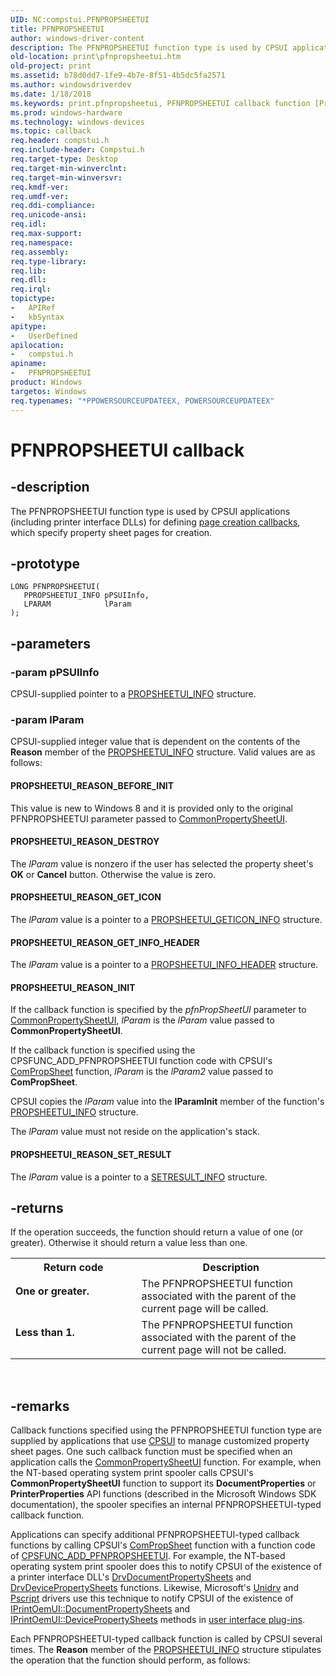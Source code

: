 ```yaml
---
UID: NC:compstui.PFNPROPSHEETUI
title: PFNPROPSHEETUI
author: windows-driver-content
description: The PFNPROPSHEETUI function type is used by CPSUI applications (including printer interface DLLs) for defining page creation callbacks, which specify property sheet pages for creation.
old-location: print\pfnpropsheetui.htm
old-project: print
ms.assetid: b78d0dd7-1fe9-4b7e-8f51-4b5dc5fa2571
ms.author: windowsdriverdev
ms.date: 1/18/2018
ms.keywords: print.pfnpropsheetui, PFNPROPSHEETUI callback function [Print Devices], PFNPROPSHEETUI, compstui/PFNPROPSHEETUI, cpsuifnc_a30dfbce-634a-4eb9-b86c-fdd14d8333fd.xml
ms.prod: windows-hardware
ms.technology: windows-devices
ms.topic: callback
req.header: compstui.h
req.include-header: Compstui.h
req.target-type: Desktop
req.target-min-winverclnt: 
req.target-min-winversvr: 
req.kmdf-ver: 
req.umdf-ver: 
req.ddi-compliance: 
req.unicode-ansi: 
req.idl: 
req.max-support: 
req.namespace: 
req.assembly: 
req.type-library: 
req.lib: 
req.dll: 
req.irql: 
topictype:
-	APIRef
-	kbSyntax
apitype:
-	UserDefined
apilocation:
-	compstui.h
apiname:
-	PFNPROPSHEETUI
product: Windows
targetos: Windows
req.typenames: "*PPOWERSOURCEUPDATEEX, POWERSOURCEUPDATEEX"
---
```


# PFNPROPSHEETUI callback


## -description


The PFNPROPSHEETUI function type is used by CPSUI applications (including printer interface DLLs) for defining <a href="https://msdn.microsoft.com/ec514d17-415e-417b-bb29-b37be43c3cf6">page creation callbacks</a>, which specify property sheet pages for creation.


## -prototype


````
LONG PFNPROPSHEETUI(
   PPROPSHEETUI_INFO pPSUIInfo,
   LPARAM            lParam
);
````


## -parameters




### -param pPSUIInfo

CPSUI-supplied pointer to a <a href="..\compstui\ns-compstui-_propsheetui_info.md">PROPSHEETUI_INFO</a> structure.


### -param lParam

CPSUI-supplied integer value that is dependent on the contents of the <b>Reason</b> member of the <a href="..\compstui\ns-compstui-_propsheetui_info.md">PROPSHEETUI_INFO</a> structure. Valid values are as follows:












#### PROPSHEETUI_REASON_BEFORE_INIT

This value is new to Windows 8 and it is provided only to the original PFNPROPSHEETUI parameter passed to <a href="https://msdn.microsoft.com/library/windows/hardware/ff546148">CommonPropertySheetUI</a>.


#### PROPSHEETUI_REASON_DESTROY

The <i>lParam</i> value is nonzero if the user has selected the property sheet's <b>OK</b> or <b>Cancel</b> button. Otherwise the value is zero.


#### PROPSHEETUI_REASON_GET_ICON

The <i>lParam</i> value is a pointer to a <a href="..\compstui\ns-compstui-_propsheetui_geticon_info.md">PROPSHEETUI_GETICON_INFO</a> structure.


#### PROPSHEETUI_REASON_GET_INFO_HEADER

The <i>lParam</i> value is a pointer to a <a href="..\compstui\ns-compstui-_propsheetui_info_header.md">PROPSHEETUI_INFO_HEADER</a> structure.


#### PROPSHEETUI_REASON_INIT

If the callback function is specified by the <i>pfnPropSheetUI</i> parameter to <a href="https://msdn.microsoft.com/library/windows/hardware/ff546148">CommonPropertySheetUI</a>, <i>lParam</i> is the <i>lParam</i> value passed to <b>CommonPropertySheetUI</b>.

If the callback function is specified using the CPSFUNC_ADD_PFNPROPSHEETUI function code with CPSUI's <a href="https://msdn.microsoft.com/library/windows/hardware/ff546207">ComPropSheet</a> function, <i>lParam</i> is the <i>lParam2</i> value passed to <b>ComPropSheet</b>.

CPSUI copies the <i>lParam</i> value into the <b>lParamInit</b> member of the function's <a href="..\compstui\ns-compstui-_propsheetui_info.md">PROPSHEETUI_INFO</a> structure.

The <i>lParam</i> value must not reside on the application's stack.


#### PROPSHEETUI_REASON_SET_RESULT

The <i>lParam</i> value is a pointer to a <a href="..\compstui\ns-compstui-_setresult_info.md">SETRESULT_INFO</a> structure.


## -returns


If the operation succeeds, the function should return a value of one (or greater). Otherwise it should return a value less than one.
<table>
<tr>
<th>Return code</th>
<th>Description</th>
</tr>
<tr>
<td width="40%">
<dl>
<dt><b>One or greater.</b></dt>
</dl>
</td>
<td width="60%">
The PFNPROPSHEETUI function associated with the parent of the current page will be called.

</td>
</tr>
<tr>
<td width="40%">
<dl>
<dt><b>Less than 1.</b></dt>
</dl>
</td>
<td width="60%">
The PFNPROPSHEETUI function associated with the parent of the current page will not be called.

</td>
</tr>
</table> 



## -remarks


Callback functions specified using the PFNPROPSHEETUI function type are supplied by applications that use <a href="https://msdn.microsoft.com/7af3435a-19e0-40a1-9f94-319d9d323856">CPSUI</a> to manage customized property sheet pages. One such callback function must be specified when an application calls the <a href="https://msdn.microsoft.com/library/windows/hardware/ff546148">CommonPropertySheetUI</a> function. For example, when the NT-based operating system print spooler calls CPSUI's <b>CommonPropertySheetUI</b> function to support its <b>DocumentProperties</b> or <b>PrinterProperties</b> API functions (described in the Microsoft Windows SDK documentation), the spooler specifies an internal PFNPROPSHEETUI-typed callback function. 

Applications can specify additional PFNPROPSHEETUI-typed callback functions by calling CPSUI's <a href="https://msdn.microsoft.com/library/windows/hardware/ff546207">ComPropSheet</a> function with a function code of <a href="https://msdn.microsoft.com/library/windows/hardware/ff546391">CPSFUNC_ADD_PFNPROPSHEETUI</a>. For example, the NT-based operating system print spooler does this to notify CPSUI of the existence of a printer interface DLL's <a href="..\winddiui\nf-winddiui-drvdocumentpropertysheets.md">DrvDocumentPropertySheets</a> and <a href="..\winddiui\nf-winddiui-drvdevicepropertysheets.md">DrvDevicePropertySheets</a> functions. Likewise, Microsoft's <a href="https://msdn.microsoft.com/0a51fa2b-3d09-4a5f-9fff-40604877a414">Unidrv</a> and <a href="https://msdn.microsoft.com/139a10e9-203b-499b-9291-8537eae9189c">Pscript</a> drivers use this technique to notify CPSUI of the existence of <a href="https://msdn.microsoft.com/library/windows/hardware/ff554173">IPrintOemUI::DocumentPropertySheets</a> and <a href="https://msdn.microsoft.com/library/windows/hardware/ff554165">IPrintOemUI::DevicePropertySheets</a> methods in <a href="https://msdn.microsoft.com/22ac2af6-37d8-4913-95af-9c3dc8576d40">user interface plug-ins</a>.

Each PFNPROPSHEETUI-typed callback function is called by CPSUI several times. The <b>Reason</b> member of the <a href="..\compstui\ns-compstui-_propsheetui_info.md">PROPSHEETUI_INFO</a> structure stipulates the operation that the function should perform, as follows:













